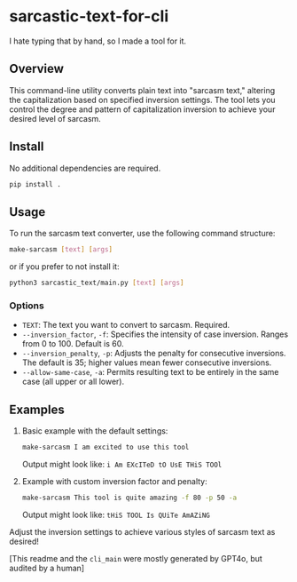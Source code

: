 # sarcastic-text-for-cli
I hate typing that by hand, so I made a tool for it.

## Overview
This command-line utility converts plain text into "sarcasm text," altering the capitalization based on specified inversion settings. The tool lets you control the degree and pattern of capitalization inversion to achieve your desired level of sarcasm.

## Install
No additional dependencies are required.
```bash
pip install .
```

## Usage

To run the sarcasm text converter, use the following command structure:
```bash
make-sarcasm [text] [args]
```
or if you prefer to not install it:
```bash
python3 sarcastic_text/main.py [text] [args]
```

### Options

- `TEXT`: The text you want to convert to sarcasm. Required.
- `--inversion_factor`, `-f`: Specifies the intensity of case inversion. Ranges from 0 to 100. Default is 60.
- `--inversion_penalty`, `-p`: Adjusts the penalty for consecutive inversions. The default is 35; higher values mean fewer consecutive inversions.
- `--allow-same-case`, `-a`: Permits resulting text to be entirely in the same case (all upper or all lower).

## Examples

1. Basic example with the default settings:
    ```bash
    make-sarcasm I am excited to use this tool
    ```
    Output might look like: `i Am EXcITeD tO UsE THiS TOOl`

2. Example with custom inversion factor and penalty:
    ```bash
    make-sarcasm This tool is quite amazing -f 80 -p 50 -a
    ```
    Output might look like: `tHiS TOOL Is QUiTe AmAZiNG`

Adjust the inversion settings to achieve various styles of sarcasm text as desired!

[This readme and the `cli_main` were mostly generated by GPT4o, but audited by a human]
